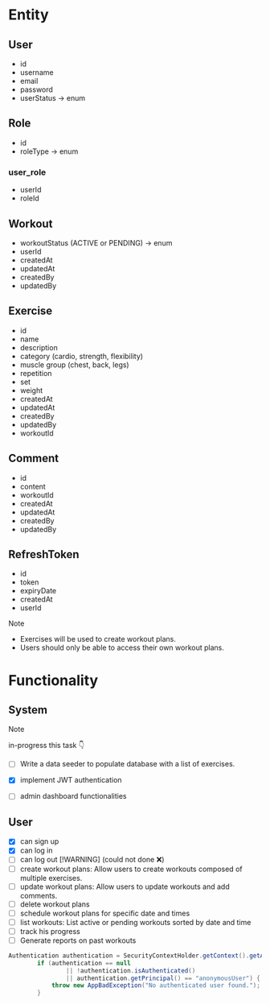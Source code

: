 # Entity
## User
* id
* username
* email
* password
* userStatus -> enum

## Role
* id
* roleType -> enum

### user_role
* userId
* roleId

## Workout
* workoutStatus (ACTIVE or PENDING) -> enum
* userId
* createdAt
* updatedAt
* createdBy
* updatedBy

## Exercise
* id
* name
* description
* category (cardio, strength, flexibility)
* muscle group (chest, back, legs)
* repetition
* set
* weight
* createdAt
* updatedAt
* createdBy
* updatedBy
* workoutId

## Comment
* id
* content
* workoutId
* createdAt
* updatedAt
* createdBy
* updatedBy

## RefreshToken
* id
* token
* expiryDate
* createdAt
* userId

> [!NOTE]
> * Exercises will be used to create workout plans.
> * Users should only be able to access their own workout plans.

# Functionality
## System

> [!NOTE]
> in-progress this task 👇
- [ ] Write a data seeder to populate database with a list of exercises.

- [x] implement JWT authentication
- [ ] admin dashboard functionalities

## User
- [x] can sign up
- [x] can log in
- [ ] can log out [!WARNING] (could not done ❌)
- [ ] create workout plans: Allow users to create workouts composed of multiple exercises.
- [ ] update workout plans: Allow users to update workouts and add comments.
- [ ] delete workout plans
- [ ] schedule workout plans for specific date and times
- [ ] list workouts:  List active or pending workouts sorted by date and time
- [ ] track his progress
- [ ] Generate reports on past workouts

```java
Authentication authentication = SecurityContextHolder.getContext().getAuthentication();
        if (authentication == null
                || !authentication.isAuthenticated()
                || authentication.getPrincipal() == "anonymousUser") {
            throw new AppBadException("No authenticated user found.");
        }
```

